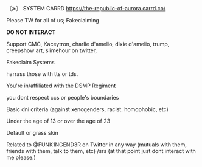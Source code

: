 〔≽〕 SYSTEM CARRD 
https://the-republic-of-aurora.carrd.co/



 Please TW for all of us; Fakeclaiming 


**DO NOT INTERACT**

Support CMC, Kaceytron, charlie d'amelio, dixie d'amelio, trump, creepshow art, slimehour on twitter,

Fakeclaim Systems

harrass those with tts or tds.

You're in/affiliated with the DSMP Regiment 

you dont respect ccs or people's boundaries

Basic dni criteria (against xenogenders, racist. homophobic, etc)

Under the age of 13 or over the age of 23

Default or grass skin

Related to @FUNK1NGEND3R on Twitter in any way (mutuals with them, friends with them, talk to them, etc) /srs (at that point just dont interact with me please.)
